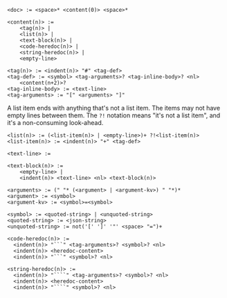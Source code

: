
```
<doc> := <space>* <content(0)> <space>*
```

```
<content(n)> :=
    <tag(n)> |
    <list(n)> |
    <text-block(n)> |
    <code-heredoc(n)> |
    <string-heredoc(n)> |
    <empty-line>
```

```
<tag(n)> := <indent(n)> "#" <tag-def>
<tag-def> := <symbol> <tag-arguments>? <tag-inline-body>? <nl>
    <content(n+2)>?
<tag-inline-body> := <text-line>
<tag-arguments> := "[" <arguments> "]"
```

A list item ends with anything that's not a list item. The items may not have empty lines between them. The `?!` notation means "it's not a list item", and it's a non-consuming look-ahead.

```
<list(n)> := (<list-item(n)> | <empty-line>)+ ?!<list-item(n)>
<list-item(n)> := <indent(n)> "+" <tag-def>
```

```
<text-line> :=
```

```
<text-block(n)> :=
    <empty-line> |
    <indent(n)> <text-line> <nl> <text-block(n)>
```

```
<arguments> := (" "* (<argument> | <argument-kv>) " "*)*
<argument> := <symbol>
<argument-kv> := <symbol>=<symbol>
```

```
<symbol> := <quoted-string> | <unquoted-string>
<quoted-string> := <json-string>
<unquoted-string> := not('[' ']' '"' <space> "=")+
```

```
<code-heredoc(n)> :=
  <indent(n)> "```" <tag-arguments>? <symbol>? <nl>
  <indent(n)> <heredoc-content>
  <indent(n)> "```" <symbol>? <nl>

<string-heredoc(n)> :=
  <indent(n)> "````" <tag-arguments>? <symbol>? <nl>
  <indent(n)> <heredoc-content>
  <indent(n)> "````" <symbol>? <nl>

```